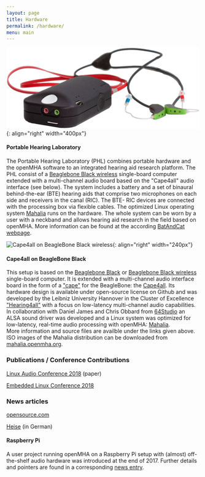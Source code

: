 ```yaml
---
layout: page
title: Hardware
permalink: /hardware/
menu: main
---
```


![Portable Hearing Laboratory](/images/phl.png "Portable Hearing Laboratory"){: align="right" width="400px"}

#### Portable Hearing Laboratory
The Portable Hearing Laboratory (PHL) combines portable hardware and the openMHA software to an integrated hearing aid research platform. The PHL consist of a [Beaglebone Black wireless](https://beagleboard.org/black-wireless) single-board computer extended with a multi-channel audio board based on the "Cape4all" audio interface (see below). The system includes a battery and a set of binaural behind-the-ear (BTE) hearing aids that comprise two microphones on each side and receivers in the canal (RIC).  The BTE- RIC devices are connected with the processing box via flexible cables. The optimized Linux operating system [Mahalia](http://mahalia.openmha.org/) runs on the hardware. The whole system can be worn by a user with a neckband and allows hearing aid research in the field based on openMHA. More information can be found at the according [BatAndCat webpage](https://batandcat.com/portable-hearing-laboratory-phl.html). 

![Cape4all on BeagleBone Black wireless](/images/BBBw_Cape4all.jpg "Cape4all on BeagleBone Black wireless. Photo: Hendrik Kayser"){: align="right" width="240px"}

#### Cape4all on BeagleBone Black  

This setup is based on the [Beaglebone Black](https://beagleboard.org/black) or [Beaglebone Black wireless](https://beagleboard.org/black-wireless) single-board computer.
It is extended with a multi-channel audio interface board in the form of a ["cape"](https://elinux.org/Beagleboard:BeagleBone_Capes) for the BeagleBone: the [Cape4all](https://github.com/HoerTech-gGmbH/Cape4all).
Its hardware design is available under open-source license on Github and was developed by the Leibniz University Hannover in the Cluster of Excellence ["Hearing4all"](http://hearing4all.eu/) with a focus on low-latency multi-channel audio capabilities.
In collaboration with Daniel James and Chris Obbard from [64Studio](https://64studio.com/) an ALSA sound driver was developed and a Linux system was optimized for low-latency, real-time audio processing with openMHA: [Mahalia](https://github.com/64studio/mahalia-utils).     
More information and source files are availble under the links given above.
ISO images of the Mahalia distribution can be downloaded from [mahalia.openmha.org](http://mahalia.openmha.org/).



### Publications / Conference Contributions
[Linux Audio Conference 2018](/docs/LAC2018cape4all.pdf) (paper)

[Embedded Linux Conference 2018](https://osseu18.sched.com/event/FwHJ/preemptrt-isnt-just-for-lasers-the-perfect-match-for-hearing-aid-research-christopher-obbard-daniel-james-64-studio-ltd)

### News articles

[opensource.com](https://opensource.com/article/18/7/open-hearing-aid-platform)

[Heise](https://www.heise.de/make/meldung/Cape4all-Hoergeraete-sollen-von-Open-Hardware-profitieren-4108799.html) (in German)


#### Raspberry Pi

A user project running openMHA on a Raspberry Pi setup with (almost) off-the-shelf audio hardware was introduced at the end of 2017. Further details and pointers are found in a corresponding [news entry](/userproject/2017/12/21/openMHA-on-raspberry-pi.html).